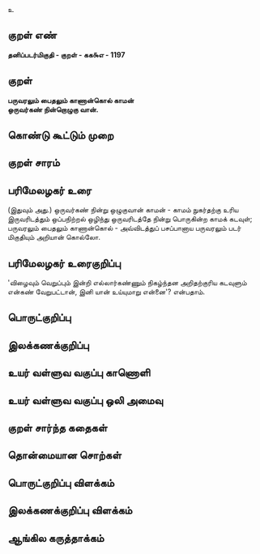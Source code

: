 உ

## குறள் எண் 

**தனிப்படர்மிகுதி - குறள் - கக௯எ - 1197**

## குறள் 

**பருவரலும் பைதலும் காணான்கொல் காமன்  
ஒருவர்கண் நின்றொழுகு வான்.**

## கொண்டு கூட்டும் முறை


## குறள் சாரம் 


## பரிமேலழகர் உரை

(இதுவும் அது.) ஒருவர்கண் நின்று ஒழுகுவான் காமன் - காமம் நுகர்தற்கு உரிய இருவரிடத்தும் ஒப்பநிற்றல் ஒழிந்து ஒருவரிடத்தே நின்று பொருகின்ற காமக் கடவுள்; பருவரலும் பைதலும் காணான்கொல் - அவ்விடத்துப் பசப்பானாய பருவரலும் படர் மிகுதியும் அறியான் கொல்லோ.

## பரிமேலழகர் உரைகுறிப்பு   

'விழைவும் வெறுப்பும் இன்றி எல்லார்கண்ணும் நிகழ்ந்தன அறிதற்குரிய கடவுளும் என்கண் வேறுபட்டான், இனி யான் உய்யுமாறு என்னை'? என்பதாம்.

## பொருட்குறிப்பு 


## இலக்கணக்குறிப்பு  


## உயர் வள்ளுவ வகுப்பு காணொளி


## உயர் வள்ளுவ வகுப்பு ஒலி அமைவு 

 
## குறள் சார்ந்த கதைகள் 


## தொன்மையான சொற்கள்


## பொருட்குறிப்பு விளக்கம்


## இலக்கணக்குறிப்பு விளக்கம்


## ஆங்கில கருத்தாக்கம் 


